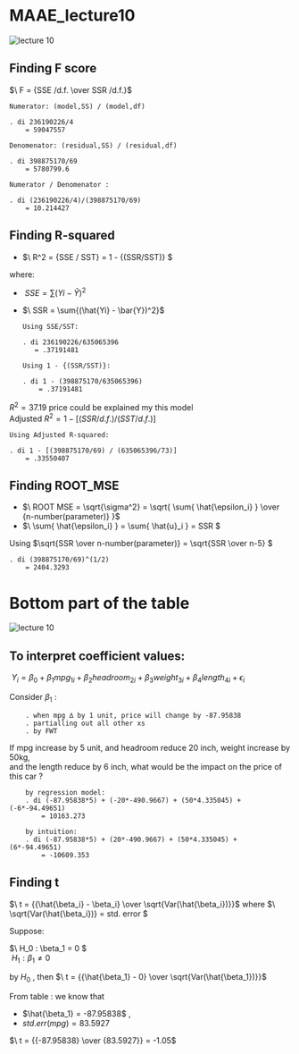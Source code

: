 # MAAE_lecture10

![lecture 10](https://user-images.githubusercontent.com/20382285/196508065-57c5c2e8-7567-4d13-974f-d6ea4e668a00.JPG)

## Finding F score

$\ F = {SSE /d.f. \over SSR /d.f.}$
    
    Numerator: (model,SS) / (model,df)
    
    . di 236190226/4
        = 59047557
    
    Denomenator: (residual,SS) / (residual,df)
    
    . di 398875170/69
        = 5780799.6
        
    Numerator / Denomenator :
        
    . di (236190226/4)/(398875170/69)
        = 10.214427
        
## Finding R-squared 

* $\ R^2 = {SSE / SST} = 1 - {(SSR/SST)} $

where:

  * $\ SSE = \sum{(Yi - \hat{Y})^2}$
  * $\ SSR = \sum{(\hat{Yi} - \bar{Y})^2}$
    
        Using SSE/SST:
    
        . di 236190226/635065396
           = .37191481
       
        Using 1 - {(SSR/SST)}:
    
        . di 1 - (398875170/635065396)
            = .37191481

$R^2 = 37.19 %$ price could be explained my this model\
Adjusted $R^2 = 1 - [ (SSR/d.f.) / (SST/d.f.) ]$

    Using Adjusted R-squared:
    
    . di 1 - [(398875170/69) / (635065396/73)]
        = .33550407

## Finding ROOT_MSE
  
  * $\ ROOT MSE = \sqrt{\sigma^2} = \sqrt{ \sum{ \hat{\epsilon_i} } \over {n-number(parameter)}  }$
  * $\ \sum{ \hat{\epsilon_i} } = \sum{ \hat{u}_i } = SSR $

Using $\sqrt{SSR \over n-number(parameter)} = \sqrt{SSR \over n-5} $
    
    . di (398875170/69)^(1/2)
        = 2404.3293

# Bottom part of the table

![lecture 10](https://user-images.githubusercontent.com/20382285/196508065-57c5c2e8-7567-4d13-974f-d6ea4e668a00.JPG)

## To interpret coefficient values:

$\ Y_i = \beta_0 + \beta_1 mpg_{1i} + \beta_2 headroom_{2i} + \beta_3 weight_{3i} + \beta_4 length_{4i} + \epsilon_i$

Consider $\beta_1$ :

        . when mpg ∆ by 1 unit, price will change by -87.95838
        . partialling out all other xs
        . by FWT
       
If mpg increase by 5 unit, and headroom reduce 20 inch, weight increase by 50kg,\
and the length reduce by 6 inch, what would be the impact on the price of this car ?

        by regression model:
        . di (-87.95838*5) + (-20*-490.9667) + (50*4.335045) + (-6*-94.49651)
            = 10163.273
        
        by intuition:
        . di (-87.95838*5) + (20*-490.9667) + (50*4.335045) + (6*-94.49651)
            = -10609.353
            
## Finding t

$\ t = {{\hat{\beta_i} - \beta_i} \over \sqrt{Var(\hat{\beta_i})}}$ where $\ \sqrt{Var(\hat{\beta_i})} = std. error $

Suppose:

$\ H_0 : \beta_1 = 0 $\
$\ H_1 : \beta_1 \neq 0$

by $H_0$ , then $\ t = {{\hat{\beta_1} - 0} \over \sqrt{Var(\hat{\beta_1})}}$

From table : we know that

* $\hat{\beta_1} = -87.95838$ , 
* $std.err(mpg) = 83.5927$

$\ t = {{-87.95838} \over {83.5927}} = -1.05$
